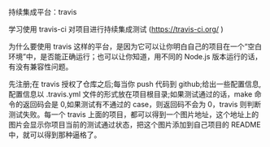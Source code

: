 持续集成平台：travis

学习使用 travis-ci 对项目进行持续集成测试 (https://travis-ci.org/ )

为什么要使用 travis 这样的平台，是因为它可以让你明白自己的项目在一个“空白环境”中，是否能正确运行；也可以让你知道，用不同的 Node.js 版本运行的话，有没有兼容性问题。

先注册;在 travis 授权了仓库之后;每当你 push 代码到 github;给出一些配置信息,配置信息以 .travis.yml 文件的形式放在项目根目录;如果测试通过的话，make 命令的返回码会是 0,如果测试有不通过的 case，则返回码不会为 0，travis 则判断测试失败。每一个 travis 上面的项目，都可以得到一个图片地址，这个地址上的图片会显示你项目当前的测试通过状态，把这个图片添加到自己项目的 README 中，就可以得到那种逼格了。

